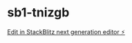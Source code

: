 # sb1-tnizgb

[Edit in StackBlitz next generation editor ⚡️](https://stackblitz.com/~/github.com/metaartes/sb1-tnizgb)